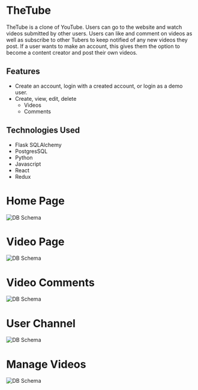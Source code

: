 # TheTube

TheTube is a clone of YouTube. Users can go to the website and watch videos submitted by other users. Users can like and comment on videos as well as subscribe to other Tubers to keep notified of any new videos they post. If a user wants to make an account, this gives them the option to become a content creator and post their own videos.

## Features

- Create an account, login with a created account, or login as a demo user.
- Create, view, edit, delete
   - Videos
   - Comments

## Technologies Used
- Flask SQLAlchemy
- PostgresSQL
- Python
- Javascript
- React
- Redux

# Home Page 
![DB Schema](https://github.com/Josso7/the-tube/blob/main/wiki-images/the-pipe-home-page.png)
# Video Page 
![DB Schema](https://github.com/Josso7/the-tube/blob/main/wiki-images/the-pipe-video-page.png)
# Video Comments 
![DB Schema](https://github.com/Josso7/the-tube/blob/main/wiki-images/the-pipe-video-comments.png)
# User Channel 
![DB Schema](https://github.com/Josso7/the-tube/blob/main/wiki-images/the-pipe-user-channel-page.png)
# Manage Videos 
![DB Schema](https://github.com/Josso7/the-tube/blob/main/wiki-images/the-pipe-manage-videos-page.png)
